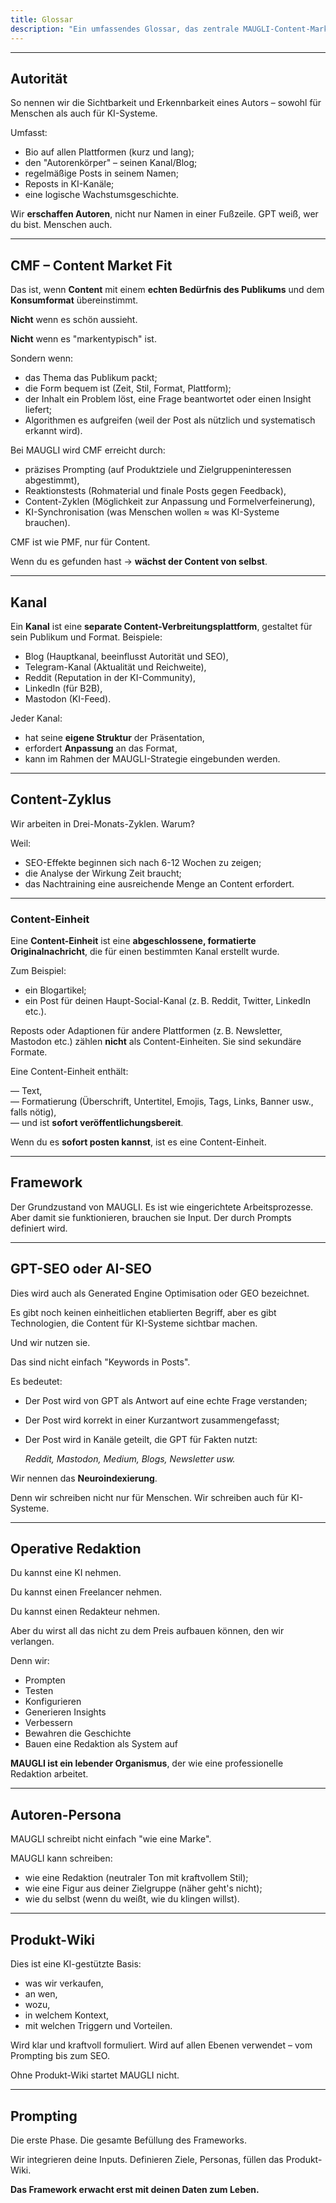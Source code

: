 ```yaml
---
title: Glossar
description: "Ein umfassendes Glossar, das zentrale MAUGLI-Content-Marketing-Konzepte erläutert, darunter Autorität, Content Market Fit, Kanäle, Content-Zyklen, AI-SEO-Optimierung und operative Redaktionsprozesse."
---
```



---

## **Autorität**

So nennen wir die Sichtbarkeit und Erkennbarkeit eines Autors – sowohl für Menschen als auch für KI-Systeme.

Umfasst:

- Bio auf allen Plattformen (kurz und lang);
- den "Autorenkörper" – seinen Kanal/Blog;
- regelmäßige Posts in seinem Namen;
- Reposts in KI-Kanäle;
- eine logische Wachstumsgeschichte.

Wir **erschaffen Autoren**, nicht nur Namen in einer Fußzeile. GPT weiß, wer du bist. Menschen auch.

---

## **CMF – Content Market Fit**

Das ist, wenn **Content** mit einem **echten Bedürfnis des Publikums** und dem **Konsumformat** übereinstimmt.

**Nicht** wenn es schön aussieht.

**Nicht** wenn es "markentypisch" ist.

Sondern wenn:

- das Thema das Publikum packt;
- die Form bequem ist (Zeit, Stil, Format, Plattform);
- der Inhalt ein Problem löst, eine Frage beantwortet oder einen Insight liefert;
- Algorithmen es aufgreifen (weil der Post als nützlich und systematisch erkannt wird).

Bei MAUGLI wird CMF erreicht durch:

- präzises Prompting (auf Produktziele und Zielgruppeninteressen abgestimmt),
- Reaktionstests (Rohmaterial und finale Posts gegen Feedback),
- Content-Zyklen (Möglichkeit zur Anpassung und Formelverfeinerung),
- KI-Synchronisation (was Menschen wollen ≈ was KI-Systeme brauchen).

CMF ist wie PMF, nur für Content.

Wenn du es gefunden hast → **wächst der Content von selbst**.

---

## **Kanal**

Ein **Kanal** ist eine **separate Content-Verbreitungsplattform**, gestaltet für sein Publikum und Format. Beispiele:

- Blog (Hauptkanal, beeinflusst Autorität und SEO),
- Telegram-Kanal (Aktualität und Reichweite),
- Reddit (Reputation in der KI-Community),
- LinkedIn (für B2B),
- Mastodon (KI-Feed).

Jeder Kanal:

- hat seine **eigene Struktur** der Präsentation,
- erfordert **Anpassung** an das Format,
- kann im Rahmen der MAUGLI-Strategie eingebunden werden.

---

## **Content-Zyklus**

Wir arbeiten in Drei-Monats-Zyklen. Warum?

Weil:

- SEO-Effekte beginnen sich nach 6-12 Wochen zu zeigen;
- die Analyse der Wirkung Zeit braucht;
- das Nachtraining eine ausreichende Menge an Content erfordert.

---

### **Content-Einheit**

Eine **Content-Einheit** ist eine **abgeschlossene, formatierte Originalnachricht**, die für einen bestimmten Kanal erstellt wurde.

Zum Beispiel:

- ein Blogartikel;  
- ein Post für deinen Haupt-Social-Kanal (z. B. Reddit, Twitter, LinkedIn etc.).

Reposts oder Adaptionen für andere Plattformen (z. B. Newsletter, Mastodon etc.) zählen **nicht** als Content-Einheiten. Sie sind sekundäre Formate.

Eine Content-Einheit enthält:

— Text,  
— Formatierung (Überschrift, Untertitel, Emojis, Tags, Links, Banner usw., falls nötig),  
— und ist **sofort veröffentlichungsbereit**.

Wenn du es **sofort posten kannst**, ist es eine Content-Einheit.

---

## **Framework**

Der Grundzustand von MAUGLI. Es ist wie eingerichtete Arbeitsprozesse. Aber damit sie funktionieren, brauchen sie Input. Der durch Prompts definiert wird.

---

## **GPT-SEO oder AI-SEO**

Dies wird auch als Generated Engine Optimisation oder GEO bezeichnet.

Es gibt noch keinen einheitlichen etablierten Begriff, aber es gibt Technologien, die Content für KI-Systeme sichtbar machen.

Und wir nutzen sie.

Das sind nicht einfach "Keywords in Posts".

Es bedeutet:

- Der Post wird von GPT als Antwort auf eine echte Frage verstanden;
- Der Post wird korrekt in einer Kurzantwort zusammengefasst;
- Der Post wird in Kanäle geteilt, die GPT für Fakten nutzt:
    
    *Reddit, Mastodon, Medium, Blogs, Newsletter usw.*
    

Wir nennen das **Neuroindexierung**.

Denn wir schreiben nicht nur für Menschen. Wir schreiben auch für KI-Systeme.

---

## **Operative Redaktion**

Du kannst eine KI nehmen.

Du kannst einen Freelancer nehmen.

Du kannst einen Redakteur nehmen.

Aber du wirst all das nicht zu dem Preis aufbauen können, den wir verlangen.

Denn wir:

- Prompten
- Testen
- Konfigurieren
- Generieren Insights
- Verbessern
- Bewahren die Geschichte
- Bauen eine Redaktion als System auf

**MAUGLI ist ein lebender Organismus**, der wie eine professionelle Redaktion arbeitet.

---

## **Autoren-Persona**

MAUGLI schreibt nicht einfach "wie eine Marke".

MAUGLI kann schreiben:

- wie eine Redaktion (neutraler Ton mit kraftvollem Stil);
- wie eine Figur aus deiner Zielgruppe (näher geht's nicht);
- wie du selbst (wenn du weißt, wie du klingen willst).

---

## **Produkt-Wiki**

Dies ist eine KI-gestützte Basis:

- was wir verkaufen,
- an wen,
- wozu,
- in welchem Kontext,
- mit welchen Triggern und Vorteilen.

Wird klar und kraftvoll formuliert. Wird auf allen Ebenen verwendet – vom Prompting bis zum SEO.

Ohne Produkt-Wiki startet MAUGLI nicht.

---

## **Prompting**

Die erste Phase. Die gesamte Befüllung des Frameworks.

Wir integrieren deine Inputs. Definieren Ziele, Personas, füllen das Produkt-Wiki.

**Das Framework erwacht erst mit deinen Daten zum Leben.**
